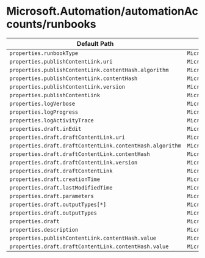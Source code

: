 # Microsoft.Automation/automationAccounts/runbooks

| Default Path | Alias |
|---|---|
| `properties.runbookType` | `Microsoft.Automation/automationAccounts/runbooks/runbookType` |
| `properties.publishContentLink.uri` | `Microsoft.Automation/automationAccounts/runbooks/publishContentLink.uri` |
| `properties.publishContentLink.contentHash.algorithm` | `Microsoft.Automation/automationAccounts/runbooks/publishContentLink.contentHash.algorithm` |
| `properties.publishContentLink.contentHash` | `Microsoft.Automation/automationAccounts/runbooks/publishContentLink.contentHash` |
| `properties.publishContentLink.version` | `Microsoft.Automation/automationAccounts/runbooks/publishContentLink.version` |
| `properties.publishContentLink` | `Microsoft.Automation/automationAccounts/runbooks/publishContentLink` |
| `properties.logVerbose` | `Microsoft.Automation/automationAccounts/runbooks/logVerbose` |
| `properties.logProgress` | `Microsoft.Automation/automationAccounts/runbooks/logProgress` |
| `properties.logActivityTrace` | `Microsoft.Automation/automationAccounts/runbooks/logActivityTrace` |
| `properties.draft.inEdit` | `Microsoft.Automation/automationAccounts/runbooks/draft.inEdit` |
| `properties.draft.draftContentLink.uri` | `Microsoft.Automation/automationAccounts/runbooks/draft.draftContentLink.uri` |
| `properties.draft.draftContentLink.contentHash.algorithm` | `Microsoft.Automation/automationAccounts/runbooks/draft.draftContentLink.contentHash.algorithm` |
| `properties.draft.draftContentLink.contentHash` | `Microsoft.Automation/automationAccounts/runbooks/draft.draftContentLink.contentHash` |
| `properties.draft.draftContentLink.version` | `Microsoft.Automation/automationAccounts/runbooks/draft.draftContentLink.version` |
| `properties.draft.draftContentLink` | `Microsoft.Automation/automationAccounts/runbooks/draft.draftContentLink` |
| `properties.draft.creationTime` | `Microsoft.Automation/automationAccounts/runbooks/draft.creationTime` |
| `properties.draft.lastModifiedTime` | `Microsoft.Automation/automationAccounts/runbooks/draft.lastModifiedTime` |
| `properties.draft.parameters` | `Microsoft.Automation/automationAccounts/runbooks/draft.parameters` |
| `properties.draft.outputTypes[*]` | `Microsoft.Automation/automationAccounts/runbooks/draft.outputTypes[*]` |
| `properties.draft.outputTypes` | `Microsoft.Automation/automationAccounts/runbooks/draft.outputTypes` |
| `properties.draft` | `Microsoft.Automation/automationAccounts/runbooks/draft` |
| `properties.description` | `Microsoft.Automation/automationAccounts/runbooks/description` |
| `properties.publishContentLink.contentHash.value` | `Microsoft.Automation/automationAccounts/runbooks/publishContentLink.contentHash.value` |
| `properties.draft.draftContentLink.contentHash.value` | `Microsoft.Automation/automationAccounts/runbooks/draft.draftContentLink.contentHash.value` |

